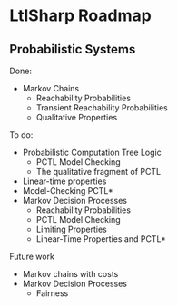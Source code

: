 # LtlSharp Roadmap

## Probabilistic Systems

Done:

* Markov Chains
  * Reachability Probabilities
  * Transient Reachability Probabilities
  * Qualitative Properties

To do:

* Probabilistic Computation Tree Logic
  * PCTL Model Checking
  * The qualitative fragment of PCTL
* Linear-time properties 
* Model-Checking PCTL*
* Markov Decision Processes
  * Reachability Probabilities
  * PCTL Model Checking
  * Limiting Properties
  * Linear-Time Properties and PCTL*

Future work

* Markov chains with costs
* Markov Decision Processes
  * Fairness
